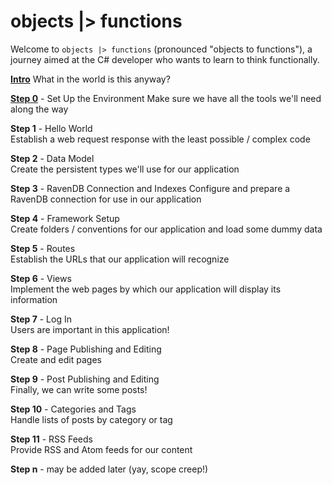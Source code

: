 # objects |> functions

Welcome to `objects |> functions` (pronounced "objects to functions"), a journey aimed at the C# developer who wants to learn to think functionally.

**[Intro](intro.html)**
What in the world is this anyway?

**[Step 0](step0.html)** - Set Up the Environment
Make sure we have all the tools we'll need along the way

**Step 1** - Hello World  
Establish a web request response with the least possible / complex code

**Step 2** - Data Model  
Create the persistent types we'll use for our application

**Step 3** - RavenDB Connection and Indexes
Configure and prepare a RavenDB connection for use in our application

**Step 4** - Framework Setup  
Create folders / conventions for our application and load some dummy data

**Step 5** - Routes  
Establish the URLs that our application will recognize

**Step 6** - Views  
Implement the web pages by which our application will display its information

**Step 7** - Log In  
Users are important in this application!

**Step 8** - Page Publishing and Editing  
Create and edit pages

**Step 9** - Post Publishing and Editing  
Finally, we can write some posts!

**Step 10** - Categories and Tags  
Handle lists of posts by category or tag

**Step 11** - RSS Feeds  
Provide RSS and Atom feeds for our content

**Step n** - may be added later (yay, scope creep!)
